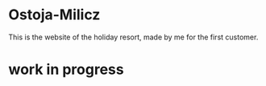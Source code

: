# Ostoja-Milicz
This is the website of the holiday resort, made by me for the first customer.

# work in progress
